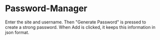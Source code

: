# Password-Manager
Enter the site and username. Then "Generate Password" is pressed to create a strong password. When Add is clicked, it keeps this information in json format.
